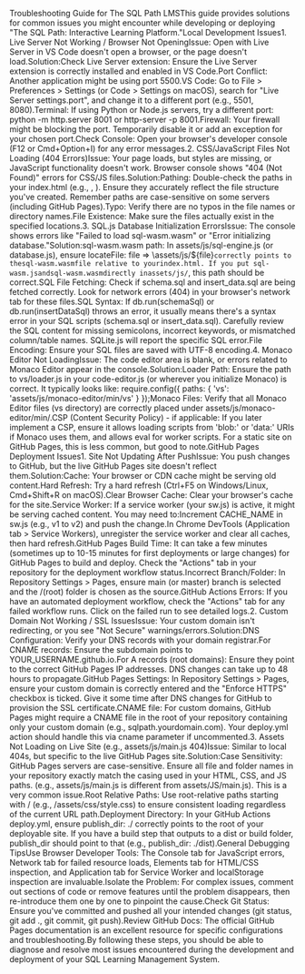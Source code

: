 Troubleshooting Guide for The SQL Path LMSThis guide provides solutions for common issues you might encounter while developing or deploying "The SQL Path: Interactive Learning Platform."Local Development Issues1. Live Server Not Working / Browser Not OpeningIssue: Open with Live Server in VS Code doesn't open a browser, or the page doesn't load.Solution:Check Live Server extension: Ensure the Live Server extension is correctly installed and enabled in VS Code.Port Conflict: Another application might be using port 5500.VS Code: Go to File > Preferences > Settings (or Code > Settings on macOS), search for "Live Server settings.port", and change it to a different port (e.g., 5501, 8080).Terminal: If using Python or Node.js servers, try a different port: python -m http.server 8001 or http-server -p 8001.Firewall: Your firewall might be blocking the port. Temporarily disable it or add an exception for your chosen port.Check Console: Open your browser's developer console (F12 or Cmd+Option+I) for any error messages.2. CSS/JavaScript Files Not Loading (404 Errors)Issue: Your page loads, but styles are missing, or JavaScript functionality doesn't work. Browser console shows "404 (Not Found)" errors for CSS/JS files.Solution:Pathing: Double-check the paths in your index.html (e.g., <link rel="stylesheet" href="assets/css/style.css">, <script src="assets/js/main.js"></script>). Ensure they accurately reflect the file structure you've created. Remember paths are case-sensitive on some servers (including GitHub Pages).Typo: Verify there are no typos in the file names or directory names.File Existence: Make sure the files actually exist in the specified locations.3. SQL.js Database Initialization ErrorsIssue: The console shows errors like "Failed to load sql-wasm.wasm" or "Error initializing database."Solution:sql-wasm.wasm path: In assets/js/sql-engine.js (or database.js), ensure locateFile: file => \assets/js/${file}`correctly points to thesql-wasm.wasmfile relative to yourindex.html. If you put sql-wasm.jsandsql-wasm.wasmdirectly inassets/js/`, this path should be correct.SQL File Fetching: Check if schema.sql and insert_data.sql are being fetched correctly. Look for network errors (404) in your browser's network tab for these files.SQL Syntax: If db.run(schemaSql) or db.run(insertDataSql) throws an error, it usually means there's a syntax error in your SQL scripts (schema.sql or insert_data.sql). Carefully review the SQL content for missing semicolons, incorrect keywords, or mismatched column/table names. SQLite.js will report the specific SQL error.File Encoding: Ensure your SQL files are saved with UTF-8 encoding.4. Monaco Editor Not LoadingIssue: The code editor area is blank, or errors related to Monaco Editor appear in the console.Solution:Loader Path: Ensure the path to vs/loader.js in your code-editor.js (or wherever you initialize Monaco) is correct. It typically looks like: require.config({ paths: { 'vs': 'assets/js/monaco-editor/min/vs' } });Monaco Files: Verify that all Monaco Editor files (vs directory) are correctly placed under assets/js/monaco-editor/min/.CSP (Content Security Policy) - if applicable: If you later implement a CSP, ensure it allows loading scripts from 'blob:' or 'data:' URIs if Monaco uses them, and allows eval for worker scripts. For a static site on GitHub Pages, this is less common, but good to note.GitHub Pages Deployment Issues1. Site Not Updating After PushIssue: You push changes to GitHub, but the live GitHub Pages site doesn't reflect them.Solution:Cache: Your browser or CDN cache might be serving old content.Hard Refresh: Try a hard refresh (Ctrl+F5 on Windows/Linux, Cmd+Shift+R on macOS).Clear Browser Cache: Clear your browser's cache for the site.Service Worker: If a service worker (your sw.js) is active, it might be serving cached content. You may need to:Increment CACHE_NAME in sw.js (e.g., v1 to v2) and push the change.In Chrome DevTools (Application tab > Service Workers), unregister the service worker and clear all caches, then hard refresh.GitHub Pages Build Time: It can take a few minutes (sometimes up to 10-15 minutes for first deployments or large changes) for GitHub Pages to build and deploy. Check the "Actions" tab in your repository for the deployment workflow status.Incorrect Branch/Folder: In Repository Settings > Pages, ensure main (or master) branch is selected and the /(root) folder is chosen as the source.GitHub Actions Errors: If you have an automated deployment workflow, check the "Actions" tab for any failed workflow runs. Click on the failed run to see detailed logs.2. Custom Domain Not Working / SSL IssuesIssue: Your custom domain isn't redirecting, or you see "Not Secure" warnings/errors.Solution:DNS Configuration: Verify your DNS records with your domain registrar.For CNAME records: Ensure the subdomain points to YOUR_USERNAME.github.io.For A records (root domains): Ensure they point to the correct GitHub Pages IP addresses. DNS changes can take up to 48 hours to propagate.GitHub Pages Settings: In Repository Settings > Pages, ensure your custom domain is correctly entered and the "Enforce HTTPS" checkbox is ticked. Give it some time after DNS changes for GitHub to provision the SSL certificate.CNAME file: For custom domains, GitHub Pages might require a CNAME file in the root of your repository containing only your custom domain (e.g., sqlpath.yourdomain.com). Your deploy.yml action should handle this via cname parameter if uncommented.3. Assets Not Loading on Live Site (e.g., assets/js/main.js 404)Issue: Similar to local 404s, but specific to the live GitHub Pages site.Solution:Case Sensitivity: GitHub Pages servers are case-sensitive. Ensure all file and folder names in your repository exactly match the casing used in your HTML, CSS, and JS paths. (e.g., assets/js/main.js is different from assets/JS/main.js). This is a very common issue.Root Relative Paths: Use root-relative paths starting with / (e.g., /assets/css/style.css) to ensure consistent loading regardless of the current URL path.Deployment Directory: In your GitHub Actions deploy.yml, ensure publish_dir: ./ correctly points to the root of your deployable site. If you have a build step that outputs to a dist or build folder, publish_dir should point to that (e.g., publish_dir: ./dist).General Debugging TipsUse Browser Developer Tools: The Console tab for JavaScript errors, Network tab for failed resource loads, Elements tab for HTML/CSS inspection, and Application tab for Service Worker and localStorage inspection are invaluable.Isolate the Problem: For complex issues, comment out sections of code or remove features until the problem disappears, then re-introduce them one by one to pinpoint the cause.Check Git Status: Ensure you've committed and pushed all your intended changes (git status, git add ., git commit, git push).Review GitHub Docs: The official GitHub Pages documentation is an excellent resource for specific configurations and troubleshooting.By following these steps, you should be able to diagnose and resolve most issues encountered during the development and deployment of your SQL Learning Management System.